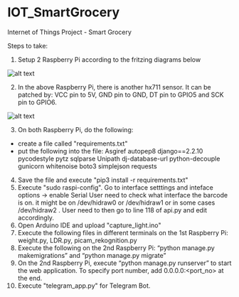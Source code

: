 # IOT_SmartGrocery
Internet of Things Project - Smart Grocery

Steps to take: 
1) Setup 2 Raspberry Pi according to the fritzing diagrams below 


![alt text](https://github.com/amosngSP/IOT_SmartGrocery/tree/main/Misc%20Assets/frit1.JPG)


2) In the above Raspberry Pi, there is another hx711 sensor. It can be patched by: VCC pin to 5V, GND pin to GND, DT pin to GPIO5 and SCK pin to GPIO6. 

![alt text](https://github.com/amosngSP/IOT_SmartGrocery/tree/main/Misc%20Assets/frit2.JPG)

3) On both Raspberry Pi, do the following: 
  - create a file called "requirements.txt"
  - put the following into the file: Asgiref
                                     autopep8
                                     django==2.2.10
                                     pycodestyle
                                     pytz
                                     sqlparse
                                     Unipath
                                     dj-database-url
                                     python-decouple
                                     gunicorn
                                     whitenoise
                                     boto3
                                     simplejson
                                     requests

4) Save the file and execute "pip3 install -r requirements.txt"
5) Execute "sudo raspi-config". Go to interface setttings and inteface options -> enable Serial User need to check what interface the barcode is on. it might be on /dev/hidraw0 or /dev/hidraw1 or in some cases /dev/hidraw2 . User need to then go to line 118 of api.py and edit accordingly.
6) Open Arduino IDE and upload "capture_light.ino" 
7) Execute the following files in different terminals on the 1st Raspberry Pi: weight.py, LDR.py, picam_rekognition.py
8) Execute the following on the 2nd Raspberry Pi: “python manage.py makemigrations” and “python manage.py migrate”
9) On the 2nd Raspberry Pi, execute “python manage.py runserver” to start the web application. To specify port number, add 0.0.0.0:<port_no> at the end.
10) Execute "telegram_app.py" for Telegram Bot.

